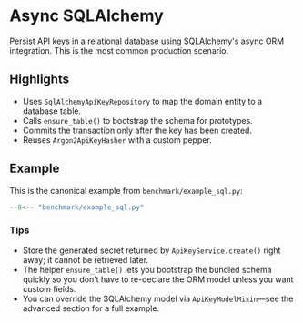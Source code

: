 # Async SQLAlchemy

Persist API keys in a relational database using SQLAlchemy's async ORM integration. This is the most common production scenario.

## Highlights

- Uses `SqlAlchemyApiKeyRepository` to map the domain entity to a database table.
- Calls `ensure_table()` to bootstrap the schema for prototypes.
- Commits the transaction only after the key has been created.
- Reuses `Argon2ApiKeyHasher` with a custom pepper.

## Example

This is the canonical example from `benchmark/example_sql.py`:

```python
--8<-- "benchmark/example_sql.py"
```

### Tips

- Store the generated secret returned by `ApiKeyService.create()` right away; it cannot be retrieved later.
- The helper `ensure_table()` lets you bootstrap the bundled schema quickly so you don't have to re-declare the ORM model unless you want custom fields.
- You can override the SQLAlchemy model via `ApiKeyModelMixin`—see the advanced section for a full example.
